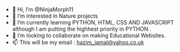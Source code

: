 - 👋 Hi, I’m @NinjaMorph11
- 👀 I’m interested in Nature projects
- 🌱 I’m currently learning PYTHON, HTML, CSS AND JAVASCRIPT although I am putting the highhest priority in PYTHON . 
- 💞️ I’m looking to collaborate on making Educational Websites.
- 📫 This will be my email : hazim_jamal@yahoo.co.uk
  

<!---
NinjaMorph11/NinjaMorph11 is a ✨ special ✨ repository because its `README.md` (this file) appears on your GitHub profile.
You can click the Preview link to take a look at your changes.
--->

